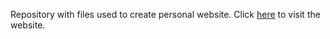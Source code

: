 Repository with files used to create personal website. Click [here](https://pepijnvink.github.io) to visit the website.
